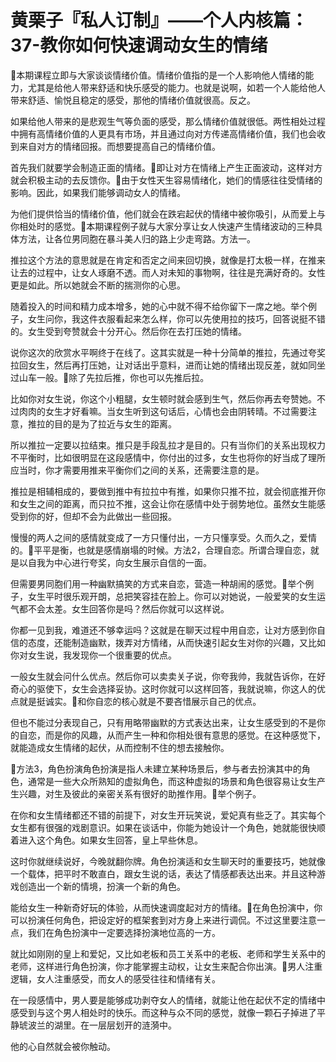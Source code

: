 # 黄栗子『私人订制』——个人内核篇：37-教你如何快速调动女生的情绪

🎼本期课程立即与大家谈谈情绪价值。情绪价值指的是一个人影响他人情绪的能力，尤其是给他人带来舒适和快乐感受的能力。也就是说啊，如若一个人能给他人带来舒适、愉悦且稳定的感受，那他的情绪价值就很高。反之。

如果给他人带来的是悲观生气等负面的感受，那么情绪价值就很低。两性相处过程中拥有高情绪价值的人更具有市场，并且通过向对方传递高情绪价值，我们也会收到来自对方的情绪回报。而想要提高自己的情绪价值。

首先我们就要学会制造正面的情绪。🎼即让对方在情绪上产生正面波动，这样对方就会积极主动的去反馈你。🎼由于女性天生容易情绪化，她们的情感往往受情绪的影响。因此，如果我们能够调动女人的情绪。

为他们提供恰当的情绪价值，他们就会在跌宕起伏的情绪中被你吸引，从而爱上与你相处时的感觉。🎼本期课程例子就与大家分享让女人快速产生情绪波动的三种具体方法，让各位男同胞在暴斗美人归的路上少走弯路。方法一。

推拉这个方法的意思就是在肯定和否定之间来回切换，就像是打太极一样，在推来让去的过程中，让女人琢磨不透。而人对未知的事物啊，往往是充满好奇的。女性更是如此。所以她就会不断的揣测你的心思。

随着投入的时间和精力成本增多，她的心中就不得不给你留下一席之地。举个例子，女生问你，我这件衣服看起来怎么样，你可以先使用拉的技巧，回答说挺不错的。女生受到夸赞就会十分开心。然后你在去打压她的情绪。

说你这次的欣赏水平啊终于在线了。这其实就是一种十分简单的推拉，先通过夸奖拉回女生，然后再打压她，让对话出乎意料，进而让她的情绪出现反差，就如同坐过山车一般。🎼除了先拉后推，你也可以先推后拉。

比如你对女生说，你这个小粗腿，女生顿时就会感到生气，然后你再去夸赞她。不过肉肉的女生才好看嘛。当女生听到这句话后，心情也会由阴转晴。不过需要注意，推拉的目的是为了拉近与女生的距离。

所以推拉一定要以拉结束。推只是手段乱拉才是目的。只有当你们的关系出现权力不平衡时，比如很明显在这段感情中，你付出的过多，女生也将你的好当成了理所应当时，你才需要用推来平衡你们之间的关系，还需要注意的是。

推拉是相辅相成的，要做到推中有拉拉中有推，如果你只推不拉，就会彻底推开你和女生之间的距离，而只拉不推，这会让你在感情中处于弱势地位。虽然女生能感受到你的好，但却不会为此做出一些回报。

慢慢的两人之间的感情就变成了一方只懂付出，一方只懂享受。久而久之，爱情的。🎼平平是衡，也就是感情崩塌的时候。方法2，合理自恋。所谓合理自恋，就是以自我为中心进行夸奖，向女生展示自信的一面。

但需要男同胞们用一种幽默搞笑的方式来自恋，营造一种胡闹的感觉。🎼举个例子，女生平时很乐观开朗，总把笑容挂在脸上。你可以对她说，一般爱笑的女生运气都不会太差。女生回答你是吗？然后你就可以这样说。

你都一见到我，难道还不够幸运吗？这就是在聊天过程中用自恋，让对方感到你自信的态度，还能制造幽默，拨弄对方情绪，从而快速引起女生对你的兴趣，又比如你对女生说，我发现你一个很重要的优点。

一般女生就会问什么优点。然后你可以卖卖关子说，你夸我帅，我就告诉你，在好奇心的驱使下，女生会选择妥协。这时你就可以这样回答，我就说嘛，你这人的优点就是挺诚实。🎼和你自恋的核心就是不要吝惜展示自己的优点。

但也不能过分表现自己，只有用略带幽默的方式表达出来，让女生感受到的不是你的自恋，而是你的风趣，从而产生一种和你相处很有意思的感觉。在这种感觉下，就能造成女生情绪的起伏，从而控制不住的想去接触你。

🎼方法3，角色扮演角色扮演是指人未建立某种场景后，参与者去扮演其中的角色，通常是一些大众所熟知的虚拟角色，而这种虚拟的场景和角色很容易让女生产生兴趣，对生及彼此的亲密关系有很好的助推作用。🎼举个例子。

在你和女生情绪都还不错的前提下，对女生开玩笑说，爱妃真有些乏了。其实每个女生都有很强的戏剧意识。如果在谈话中，你能为她设计一个角色，她就能很快顺着进入这个角色。如果女生回答，皇上早些休息。

这时你就继续说好，今晚就翻你牌。角色扮演适和女生聊天时的重要技巧，她就像一个载体，把平时不敢直白，跟女生说的话，表达了情感都表达出来。并且这种游戏创造出一个新的情境，扮演一个新的角色。

能给女生一种新奇好玩的体验，从而快速调度起对方的情绪。🎼在角色扮演中，你可以扮演任何角色，把设定好的框架套到对方身上来进行调侃。不过这里要注意一点，我们在角色扮演中一定要选择扮演地位高的一方。

就比如刚刚的皇上和爱妃，又比如老板和员工关系中的老板、老师和学生关系中的老师，这样进行角色扮演，你才能掌握主动权，让女生来配合你出演。🎼男人注重逻辑，女人注重感受，而女人的感受往往和情绪有关。

在一段感情中，男人要是能够成功剥夺女人的情绪，就能让他在起伏不定的情绪中感受到与这个男人相处时的快乐。而这种与众不同的感觉，就像一颗石子掉进了平静琥波兰的湖里。在一层层划开的涟漪中。

他的心自然就会被你触动。